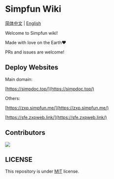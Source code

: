 # Simpfun Wiki

[简体中文](README.md) | [English](README_EN.md)

Welcome to Simpfun wiki!

Made with love on the Earth❤

PRs and issues are welcome!

## Deploy Websites

Main domain:

[https://simpdoc.top/](https://simpdoc.top/)

Others:

[https://zxp.simpfun.me/](https://zxp.simpfun.me/)

[https://sfe.zxpweb.link/](https://sfe.zxpweb.link/)

## Contributors

<a href="https://github.com/ZengXiaoPi/Simpfun_Wiki/graphs/contributors">
  <img src="https://contrib.rocks/image?repo=ZengXiaoPi/Simpfun_Wiki" />
</a>

## LICENSE

This repository is under [MIT](https://github.com/ZengXiaoPi/Simpfun_Wiki/blob/main/LICENSE) license.
